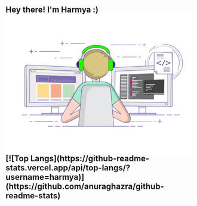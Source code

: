 <h2> Hey there! I'm Harmya :)
<img align="center" alt="GIF" src="https://github.com/harmya/harmya/blob/main/gif3.gif" width="500"/>
[![Top Langs](https://github-readme-stats.vercel.app/api/top-langs/?username=harmya)](https://github.com/anuraghazra/github-readme-stats)
